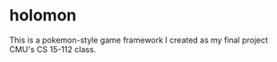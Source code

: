 # holomon
This is a pokemon-style game framework I created as my final project CMU's CS 15-112 class.
